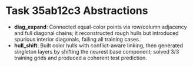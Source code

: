 # Task 35ab12c3 Abstractions

- **diag_expand**: Connected equal-color points via row/column adjacency and full diagonal chains; it reconstructed rough hulls but introduced spurious interior diagonals, failing all training cases.
- **hull_shift**: Built color hulls with conflict-aware linking, then generated singleton layers by shifting the nearest base component; solved 3/3 training grids and produced a coherent test prediction.
